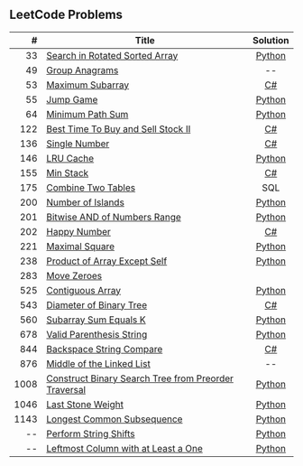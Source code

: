 ## LeetCode Problems

| # | Title | Solution | 
| ------: | ------ | :------: |
|33| [Search in Rotated Sorted Array](https://leetcode.com/problems/search-in-rotated-sorted-array/) | [Python](https://github.com/jmartinezcode/leetcode/blob/master/python/search_in_rotated_sorted_array.py)
|49| [Group Anagrams](https://leetcode.com/problems/group-anagrams)|--| 
|53| [Maximum Subarray](https://leetcode.com/problems/maximum-subarray)| [C#](https://github.com/jmartinezcode/leetcode/blob/master/csharp/Maximum%20Subarray.cs) |
|55| [Jump Game](https://leetcode.com/problems/jump-game/) | [Python](https://github.com/jmartinezcode/leetcode/blob/master/python/jump_game.py)
|64| [Minimum Path Sum](https://leetcode.com/problems/minimum-path-sum/) | [Python]()
|122| [Best Time To Buy and Sell Stock II](https://leetcode.com/problems/best-time-to-buy-and-sell-stock-ii) | [C#](https://github.com/jmartinezcode/leetcode/blob/master/csharp/Best%20Time%20to%20Buy%20and%20Sell%20Stock%20II.cs)|
|136| [Single Number](https://leetcode.com/problems/single-number) | [C#](https://github.com/jmartinezcode/leetcode/blob/master/csharp/Single%20Number.cs)
|146| [LRU Cache](https://leetcode.com/problems/lru-cache/) | [Python](https://github.com/jmartinezcode/leetcode/blob/master/python/lru_cache.py)
|155| [Min Stack](https://leetcode.com/problems/min-stack/) | [C#](https://github.com/jmartinezcode/leetcode/blob/master/csharp/Min%20Stack.cs)
|175| [Combine Two Tables](https://leetcode.com/problems/combine-two-tables) | SQL|
|200| [Number of Islands](https://leetcode.com/problems/number-of-islands/) | [Python](https://github.com/jmartinezcode/leetcode/blob/master/python/number_of_islands.py)
|201| [Bitwise AND of Numbers Range](https://leetcode.com/problems/bitwise-and-of-numbers-range/) | [Python](https://github.com/jmartinezcode/leetcode/blob/master/python/bitwise_and_of_numbers_range.py)
|202| [Happy Number](https://leetcode.com/problems/happy-number) | [C#](https://github.com/jmartinezcode/leetcode/blob/master/csharp/Happy%20Number.cs) |
|221| [Maximal Square](https://leetcode.com/problems/maximal-square/) | [Python](https://github.com/jmartinezcode/leetcode/blob/master/python/maximal_square.py)
|238| [Product of Array Except Self](https://leetcode.com/problems/product-of-array-except-self/) | [Python](https://github.com/jmartinezcode/leetcode/blob/master/python/product_of_array_except_self.py)
|283| [Move Zeroes](https://leetcode.com/problems/move-zeroes)
|525| [Contiguous Array](https://leetcode.com/problems/contiguous-array/) | [Python](https://github.com/jmartinezcode/leetcode/blob/master/python/contiguous_array.py) 
|543| [Diameter of Binary Tree](https://leetcode.com/problems/diameter-of-binary-tree/) | [C#](https://github.com/jmartinezcode/leetcode/blob/master/csharp/Diameter%20of%20Binary%20Tree.cs) |
|560| [Subarray Sum Equals K](https://leetcode.com/problems/subarray-sum-equals-k/) | [Python](https://github.com/jmartinezcode/leetcode/blob/master/python/subarray_sum_equals_k.py)
|678| [Valid Parenthesis String](https://leetcode.com/problems/valid-parenthesis-string/) | [Python](https://github.com/jmartinezcode/leetcode/blob/master/python/valid_parenthesis_string.py) |
|844| [Backspace String Compare](https://leetcode.com/problems/backspace-string-compare/) | [C#](https://github.com/jmartinezcode/leetcode/blob/master/csharp/Backspace%20String%20Compare.cs) |
|876| [Middle of the Linked List](https://leetcode.com/problems/middle-of-the-linked-list)|--|
|1008| [Construct Binary Search Tree from Preorder Traversal](https://leetcode.com/problems/construct-binary-search-tree-from-preorder-traversal/) | [Python](https://github.com/jmartinezcode/leetcode/blob/master/python/contstruct_bst_from_preorder_traversal.py)
|1046| [Last Stone Weight](https://leetcode.com/problems/last-stone-weight/) | [Python](https://github.com/jmartinezcode/leetcode/blob/master/python/last_stone_weight.py)
|1143| [Longest Common Subsequence](https://leetcode.com/problems/longest-common-subsequence/) | [Python](https://github.com/jmartinezcode/leetcode/blob/master/python/longest_common_subsequence.py)
|--| [Perform String Shifts]() | [Python](https://github.com/jmartinezcode/leetcode/blob/master/python/perform_string_shifts.py)
|--| [Leftmost Column with at Least a One]() | [Python](https://github.com/jmartinezcode/leetcode/blob/master/python/leftmost_column_with_at_least_a_one.py)